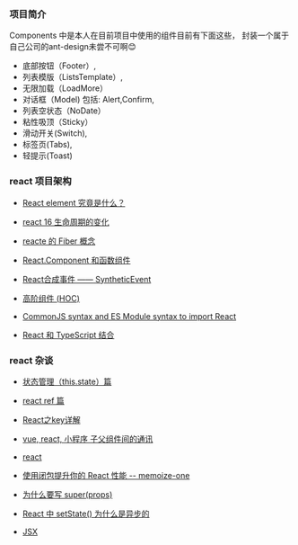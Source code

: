 ### 项目简介

Components 中是本人在目前项目中使用的组件目前有下面这些， 封装一个属于自己公司的ant-design未尝不可啊😊 
* 底部按钮（Footer）,
* 列表模版（ListsTemplate）,
* 无限加载（LoadMore）
* 对话框（Model) 包括: Alert,Confirm,
* 列表空状态（NoDate）
* 粘性吸顶（Sticky）
* 滑动开关(Switch),
* 标签页(Tabs),
* 轻提示(Toast)

### react 项目架构
* [React element 究竟是什么？](https://github.com/olifer655/react/issues/11)

* [react 16 生命周期的变化](https://github.com/olifer655/react/issues/9)

* [reacte 的 Fiber 概念](https://github.com/olifer655/react/issues/13)

* [React.Component 和函数组件](https://github.com/olifer655/react/issues/17)

* [React合成事件 —— SyntheticEvent](https://github.com/olifer655/react/issues/18)

* [高阶组件 (HOC)](https://github.com/olifer655/react/issues/20)

* [CommonJS syntax and ES Module syntax to import React](https://github.com/olifer655/react/issues/21)

* [React 和 TypeScript 结合](https://github.com/olifer655/react/issues/22)

### react 杂谈

* [状态管理（this.state）篇](https://github.com/olifer655/react/issues/1)

* [react ref 篇](https://github.com/olifer655/react/issues/2)

* [React之key详解](https://github.com/olifer655/react/issues/3)

* [vue, react, 小程序 子父组件间的通讯](https://github.com/olifer655/randomNotes/issues/78)

* [react](https://github.com/olifer655/react)

* [使用闭包提升你的 React 性能 -- memoize-one](https://github.com/olifer655/react/issues/7)

* [为什么要写 super(props)](https://github.com/olifer655/react/issues/8)

* [React 中 setState() 为什么是异步的](https://github.com/olifer655/react/issues/12)

* [JSX](https://github.com/olifer655/react/issues/16)



